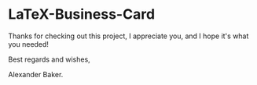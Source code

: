 # LaTeX-Business-Card

Thanks for checking out this project, I appreciate you, and I hope it's what you needed!

Best regards and wishes,

Alexander Baker.
